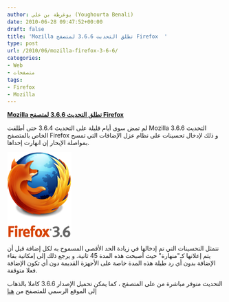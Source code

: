 ```yaml
---
author: يوغرطة بن علي (Youghourta Benali)
date: 2010-06-28 09:47:52+00:00
draft: false
title: 'Mozilla تطلق التحديث 3.6.6 لمتصفح Firefox  '
type: post
url: /2010/06/mozilla-firefox-3-6-6/
categories:
- Web
- متصفحات
tags:
- Firefox
- Mozilla
---
```


**[Mozilla تطلق التحديث 3.6.6 لمتصفح Firefox](https://www.it-scoop.com/2010/06/mozilla-firefox-3-6-6)**




لم تمض سوى أيام قليلة على التحديث 3.6.4 حتى أطلقت Mozilla التحديث 3.6.6 الخاص بالمتصفح Firefox و ذلك لإدخال تحسينات على نظام عزل الإضافات التي تمسح بمواصلة الإبحار إن انهارت إحداها.




[![](firefox-3.6.png)
](https://www.it-scoop.com/2010/06/mozilla-firefox-3-6-6)


تتمثل التحسينات التي تم إدخالها في زيادة الحد الأقصى المسموح به لكل إضافة قبل أن يتم إعلانها كـ"منهارة" حيث أصبحت هذه المدة 45 ثانية. و يرجع ذلك إلى إمكانية بقاء الإضافة بدون أي رد طيلة هذه المدة خاصة على الأجهزة القديمة دون أي تكون الإضافة فعلا متوقفة.

التحديث متوفر مباشرة من على المتصفح ، كما يمكن تحميل الإصدار 3.6.6 كاملا بالذهاب إلى الموقع الرسمي للمتصفح من [هنا](http://www.mozilla-europe.org/en/firefox/)
